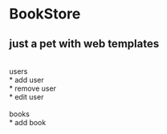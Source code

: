 # BookStore
## just a pet with web templates
<br>
users<br>
* add user<br>
* remove user<br>
* edit user<br>
<br>
books<br>
* add book<br>

